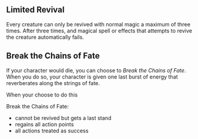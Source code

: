 ## Limited Revival
Every creature can only be revived with normal magic a maximum of three times. After three times, and magical spell or effects that attempts to revive the creature automatically fails. 



## Break the Chains of Fate
If your character would die, you can choose to *Break the Chains of Fate*. When you do so, your character is given one last burst of energy that reverberates along the strings of fate. 

When your choose to do this


Break the Chains of Fate:
- cannot be revived but gets a last stand
- regains all action points
- all actions treated as success